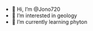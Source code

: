 - 👋 Hi, I’m @Jono720
- 👀 I’m interested in geology
- 🌱 I’m currently learning phyton


<!---
Jono720/Jono720 is a ✨ special ✨ repository because its `README.md` (this file) appears on your GitHub profile.
You can click the Preview link to take a look at your changes.
--->
